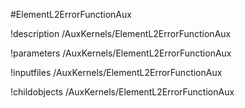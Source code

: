 <!-- MOOSE Object Documentation Stub: Remove this when content is added. -->
#ElementL2ErrorFunctionAux

!description /AuxKernels/ElementL2ErrorFunctionAux

!parameters /AuxKernels/ElementL2ErrorFunctionAux

!inputfiles /AuxKernels/ElementL2ErrorFunctionAux

!childobjects /AuxKernels/ElementL2ErrorFunctionAux
